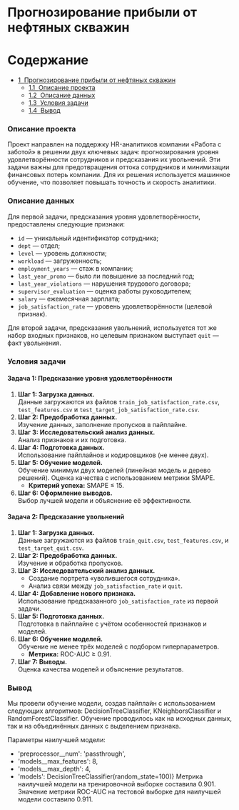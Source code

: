# Прогнозирование прибыли от нефтяных скважин
<h1>Содержание<span class="tocSkip"></span></h1>
<div class="toc"><ul class="toc-item"><li><span><a href="#Прогнозирование-прибыли-от-нефтяных-скважин" data-toc-modified-id="Прогнозирование-прибыли-от-нефтяных-скважин-1"><span class="toc-item-num">1&nbsp;&nbsp;</span>Прогнозирование прибыли от нефтяных скважин</a></span><ul class="toc-item"><li><span><a href="#Описание-проекта" data-toc-modified-id="Описание-проекта-1.1"><span class="toc-item-num">1.1&nbsp;&nbsp;</span>Описание проекта</a></span></li><li><span><a href="#Описание-данных" data-toc-modified-id="Описание-данных-1.2"><span class="toc-item-num">1.2&nbsp;&nbsp;</span>Описание данных</a></span></li><li><span><a href="#Условия-задачи" data-toc-modified-id="Условия-задачи-1.3"><span class="toc-item-num">1.3&nbsp;&nbsp;</span>Условия задачи</a></span></li><li><span><a href="#Вывод" data-toc-modified-id="Вывод-1.4"><span class="toc-item-num">1.4&nbsp;&nbsp;</span>Вывод</a></span></li></ul></li></ul></div>









### Описание проекта

Проект направлен на поддержку HR-аналитиков компании «Работа с заботой» в решении двух ключевых задач: прогнозирования уровня удовлетворённости сотрудников и предсказания их увольнений. Эти задачи важны для предотвращения оттока сотрудников и минимизации финансовых потерь компании. Для их решения используется машинное обучение, что позволяет повышать точность и скорость аналитики.

### Описание данных

Для первой задачи, предсказания уровня удовлетворённости, предоставлены следующие признаки:  
- `id` — уникальный идентификатор сотрудника;  
- `dept` — отдел;  
- `level` — уровень должности;  
- `workload` — загруженность;  
- `employment_years` — стаж в компании;  
- `last_year_promo` — было ли повышение за последний год;  
- `last_year_violations` — нарушения трудового договора;  
- `supervisor_evaluation` — оценка работы руководителем;  
- `salary` — ежемесячная зарплата;  
- `job_satisfaction_rate` — уровень удовлетворённости (целевой признак).  

Для второй задачи, предсказания увольнений, используется тот же набор входных признаков, но целевым признаком выступает `quit` — факт увольнения.

### Условия задачи

#### Задача 1: Предсказание уровня удовлетворённости  
1. **Шаг 1: Загрузка данных.**  
   Данные загружаются из файлов `train_job_satisfaction_rate.csv`, `test_features.csv` и `test_target_job_satisfaction_rate.csv`.  
2. **Шаг 2: Предобработка данных.**  
   Изучение данных, заполнение пропусков в пайплайне.  
3. **Шаг 3: Исследовательский анализ данных.**  
   Анализ признаков и их подготовка.  
4. **Шаг 4: Подготовка данных.**  
   Использование пайплайнов и кодировщиков (не менее двух).  
5. **Шаг 5: Обучение моделей.**  
   Обучение минимум двух моделей (линейная модель и дерево решений). Оценка качества с использованием метрики SMAPE.  
   - **Критерий успеха:** SMAPE ≤ 15.  
6. **Шаг 6: Оформление выводов.**  
   Выбор лучшей модели и объяснение её эффективности.

#### Задача 2: Предсказание увольнений  
1. **Шаг 1: Загрузка данных.**  
   Данные загружаются из файлов `train_quit.csv`, `test_features.csv`, и `test_target_quit.csv`.  
2. **Шаг 2: Предобработка данных.**  
   Изучение и обработка пропусков.  
3. **Шаг 3: Исследовательский анализ данных.**  
   - Создание портрета «уволившегося сотрудника».  
   - Анализ связи между `job_satisfaction_rate` и `quit`.  
4. **Шаг 4: Добавление нового признака.**  
   Использование предсказанного `job_satisfaction_rate` из первой задачи.  
5. **Шаг 5: Подготовка данных.**  
   Подготовка в пайплайне с учётом особенностей признаков и моделей.  
6. **Шаг 6: Обучение моделей.**  
   Обучение не менее трёх моделей с подбором гиперпараметров.  
   - **Метрика:** ROC-AUC ≥ 0.91.  
7. **Шаг 7: Выводы.**  
   Оценка качества моделей и объяснение результатов.

### Вывод

Мы провели обучение модели, создав пайплайн с использованием следующих алгоритмов: DecisionTreeClassifier, KNeighborsClassifier и RandomForestClassifier. Обучение проводилось как на исходных данных, так и на объединённых данных с выделением признака.

Параметры наилучшей модели:
- 'preprocessor__num': 'passthrough',
- 'models__max_features': 8,
- 'models__max_depth': 4,
- 'models': DecisionTreeClassifier(random_state=100)}
Метрика наилучшей модели на тренировочной выборке составила 0.901. Значение метрики ROC-AUC на тестовой выборке для наилучшей модели составило 0.911.
